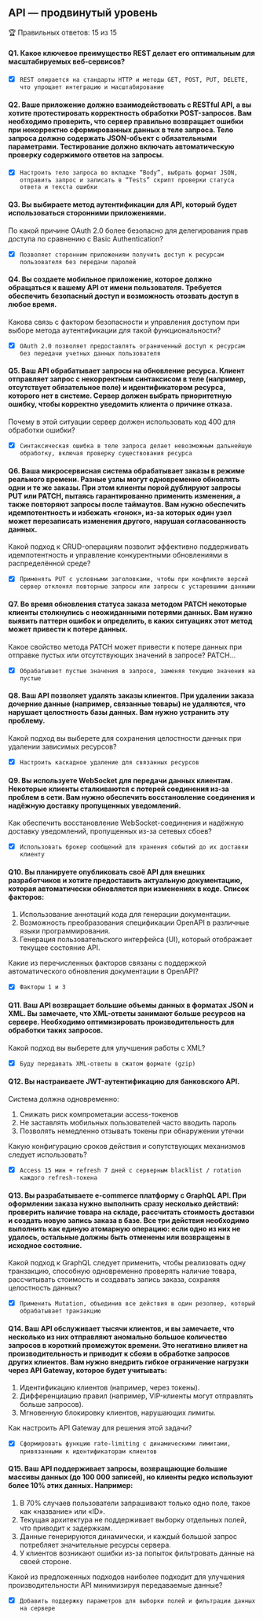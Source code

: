 ## API — продвинутый уровень

🏆 Правильных ответов: 15 из 15

#### Q1. Какое ключевое преимущество REST делает его оптимальным для масштабируемых веб-сервисов?

- [x] `REST опирается на стандарты HTTP и методы GET, POST, PUT, DELETE, что упрощает интеграцию и масштабирование`

#### Q2. Ваше приложение должно взаимодействовать с RESTful API, а вы хотите протестировать корректность обработки POST-запросов. Вам необходимо проверить, что сервер правильно возвращает ошибки при некорректно сформированных данных в теле запроса. Тело запроса должно содержать JSON-объект с обязательными параметрами. Тестирование должно включать автоматическую проверку содержимого ответов на запросы.

- [x] `Настроить тело запроса во вкладке “Body”, выбрать формат JSON, отправить запрос и записать в “Tests” скрипт проверки статуса ответа и текста ошибки`

#### Q3. Вы выбираете метод аутентификации для API, который будет использоваться сторонними приложениями. 

По какой причине OAuth 2.0 более безопасно для делегирования прав доступа по сравнению с Basic Authentication?

- [x] `Позволяет сторонним приложениям получить доступ к ресурсам пользователя без передачи паролей`

#### Q4. Вы создаете мобильное приложение, которое должно обращаться к вашему API от имени пользователя. Требуется обеспечить безопасный доступ и возможность отозвать доступ в любое время.
Какова связь с фактором безопасности и управления доступом при выборе метода аутентификации для такой функциональности?

- [x] `OAuth 2.0 позволяет предоставлять ограниченный доступ к ресурсам без передачи учетных данных пользователя`

#### Q5. Ваш API обрабатывает запросы на обновление ресурса. Клиент отправляет запрос с некорректным синтаксисом в теле (например, отсутствует обязательное поле) и идентификатором ресурса, которого нет в системе. Сервер должен выбрать приоритетную ошибку, чтобы корректно уведомить клиента о причине отказа.
Почему в этой ситуации сервер должен использовать код 400 для обработки ошибки?

- [x] `Синтаксическая ошибка в теле запроса делает невозможным дальнейшую обработку, включая проверку существования ресурса`

#### Q6. Ваша микросервисная система обрабатывает заказы в режиме реального времени. Разные узлы могут одновременно обновлять одни и те же заказы. При этом клиенты порой дублируют запросы PUT или PATCH, пытаясь гарантированно применить изменения, а также повторяют запросы после таймаутов. Вам нужно обеспечить идемпотентность и избежать «гонок», из-за которых один узел может перезаписать изменения другого, нарушая согласованность данных.

Какой подход к CRUD-операциям позволит эффективно поддерживать идемпотентность и управление конкурентными обновлениями в распределённой среде?

- [x] `Применять PUT с условными заголовками, чтобы при конфликте версий сервер отклонял повторные запросы или запросы с устаревшими данными`

#### Q7. Во время обновления статуса заказа методом PATCH некоторые клиенты столкнулись с неожиданными потерями данных. Вам нужно выявить паттерн ошибок и определить, в каких ситуациях этот метод может привести к потере данных.
Какое свойство метода PATCH может привести к потере данных при отправке пустых или отсутствующих значений в запросе? PATCH…

- [x] `Обрабатывает пустые значения в запросе, заменяя текущие значения на пустые`

#### Q8. Ваш API позволяет удалять заказы клиентов. При удалении заказа дочерние данные (например, связанные товары) не удаляются, что нарушает целостность базы данных. Вам нужно устранить эту проблему.
Какой подход вы выберете для сохранения целостности данных при удалении зависимых ресурсов?

- [x] `Настроить каскадное удаление для связанных ресурсов`

#### Q9. Вы используете WebSocket для передачи данных клиентам. Некоторые клиенты сталкиваются с потерей соединения из-за проблем в сети. Вам нужно обеспечить восстановление соединения и надёжную доставку пропущенных уведомлений.
Как обеспечить восстановление WebSocket-соединения и надёжную доставку уведомлений, пропущенных из-за сетевых сбоев?

- [x] `Использовать брокер сообщений для хранения событий до их доставки клиенту`

#### Q10. Вы планируете опубликовать своё API для внешних разработчиков и хотите предоставить актуальную документацию, которая автоматически обновляется при изменениях в коде. Список факторов:
 1.	Использование аннотаций кода для генерации документации.
 2.	Возможность преобразования спецификации OpenAPI в различные языки программирования.
 3. Генерация пользовательского интерфейса (UI), который отображает текущее состояние API.

Какие из перечисленных факторов связаны с поддержкой автоматического обновления документации в OpenAPI?

- [x] `Факторы 1 и 3`

#### Q11. Ваш API возвращает большие объемы данных в форматах JSON и XML. Вы замечаете, что XML-ответы занимают больше ресурсов на сервере. Необходимо оптимизировать производительность для обработки таких запросов.
Какой подход вы выберете для улучшения работы с XML?

- [x] `Буду передавать XML-ответы в сжатом формате (gzip)`

#### Q12. Вы настраиваете JWT-аутентификацию для банковского API.
Система должна одновременно:
   1. Снижать риск компрометации access-токенов
   2. Не заставлять мобильных пользователей часто вводить пароль
   3. Позволять немедленно отзывать токены при обнаружении утечки

Какую конфигурацию сроков действия и сопутствующих механизмов следует использовать?

- [x] `Access 15 мин + refresh 7 дней с серверным blacklist / rotation каждого refresh-токена`

#### Q13. Вы разрабатываете e-commerce платформу с GraphQL API. При оформлении заказа нужно выполнить сразу несколько действий: проверить наличие товара на складе, рассчитать стоимость доставки и создать новую запись заказа в базе. Все три действия необходимо выполнить как единую атомарную операцию: если одно из них не удалось, остальные должны быть отменены или возвращены в исходное состояние.
Какой подход к GraphQL следует применить, чтобы реализовать одну транзакцию, способную одновременно проверять наличие товара, рассчитывать стоимость и создавать запись заказа, сохраняя целостность данных?

- [x] `Применить Mutation, объединив все действия в один резолвер, который обрабатывает транзакцию`

#### Q14. Ваш API обслуживает тысячи клиентов, и вы замечаете, что несколько из них отправляют аномально большое количество запросов в короткий промежуток времени. Это негативно влияет на производительность и приводит к сбоям в обработке запросов других клиентов. Вам нужно внедрить гибкое ограничение нагрузки через API Gateway, которое будет учитывать:
  1. Идентификацию клиентов (например, через токены).
  2. Дифференциацию правил (например, VIP-клиенты могут отправлять больше запросов).
  3. Мгновенную блокировку клиентов, нарушающих лимиты.

Как настроить API Gateway для решения этой задачи?

- [x] `Сформировать функцию rate-limiting с динамическими лимитами, привязанными к идентификаторам клиентов`

#### Q15. Ваш API поддерживает запросы, возвращающие большие массивы данных (до 100 000 записей), но клиенты редко используют более 10% этих данных. Например:
  1. В 70% случаев пользователи запрашивают только одно поле, такое как «название» или «ID».
  2. Текущая архитектура не поддерживает выборку отдельных полей, что приводит к задержкам.
  3. Данные генерируются динамически, и каждый большой запрос потребляет значительные ресурсы сервера.
  4. У клиентов возникают ошибки из-за попыток фильтровать данные на своей стороне.

Какой из предложенных подходов наиболее подходит для улучшения производительности API минимизируя передаваемые данные?

- [x] `Добавить поддержку параметров для выборки полей и фильтрации данных на сервере`
